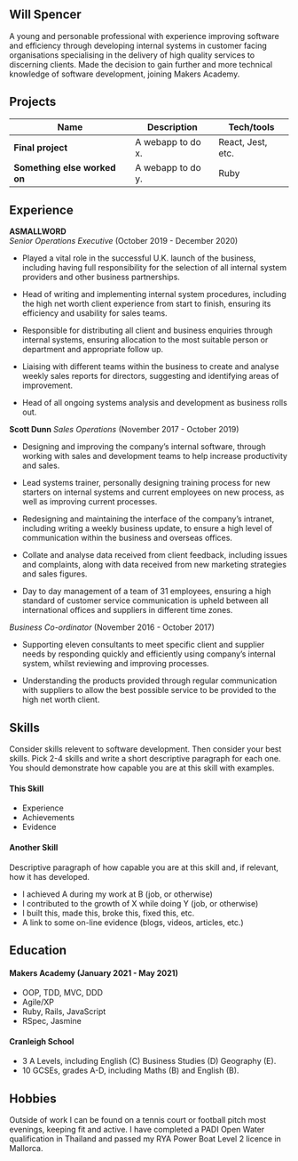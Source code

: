 ## Will Spencer

A young and personable professional with experience improving software and efficiency through developing internal systems in customer facing organisations specialising in the delivery of high quality services to discerning clients. Made the decision to gain further and more technical knowledge of software development, joining Makers Academy.

## Projects

| Name                         | Description       | Tech/tools        |
| ---------------------------- | ----------------- | ----------------- |
| **Final project**            | A webapp to do x. | React, Jest, etc. |
| **Something else worked on** | A webapp to do y. | Ruby              |

## Experience

**ASMALLWORD**  
_Senior Operations Executive_ (October 2019 - December 2020)

- Played a vital role in the successful U.K. launch of the business, including having full responsibility for the selection of all internal system providers and other business partnerships.

- Head of writing and implementing internal system procedures, including the high net worth client experience from start to finish, ensuring its efficiency and usability for sales teams.

- Responsible for distributing all client and business enquiries through internal systems, ensuring allocation to the most suitable person or department and appropriate follow up.

- Liaising with different teams within the business to create and analyse weekly sales reports for directors, suggesting and identifying areas of improvement.

- Head of all ongoing systems analysis and development as business rolls out.


**Scott Dunn**
_Sales Operations_  (November 2017 - October 2019)

- Designing and improving the company’s internal software, through working with sales and development teams to help increase productivity and sales.

- Lead systems trainer, personally designing training process for new starters on internal systems and current employees on new process, as well as improving current processes.

- Redesigning and maintaining the interface of the company’s intranet, including writing a weekly business update, to ensure a high level of communication within the business and overseas offices.

- Collate and analyse data received from client feedback, including issues and complaints, along with data received from new marketing strategies and sales figures.

- Day to day management of a team of 31 employees, ensuring a high standard of customer service communication is upheld between all international offices and suppliers in different time zones.

_Business Co-ordinator_  (November 2016 - October 2017)

- Supporting eleven consultants to meet specific client and supplier needs by responding quickly and efficiently using company’s internal system, whilst reviewing and improving processes.

- Understanding the products provided through regular communication with suppliers to allow the
best possible service to be provided to the high net worth client.

## Skills

Consider skills relevent to software development. Then consider your best skills. Pick 2-4 skills and write a short descriptive paragraph for each one. You should demonstrate how capable you are at this skill with examples.

#### This Skill

- Experience
- Achievements
- Evidence

#### Another Skill

Descriptive paragraph of how capable you are at this skill and, if relevant, how it has developed.

- I achieved A during my work at B (job, or otherwise)
- I contributed to the growth of X while doing Y (job, or otherwise)
- I built this, made this, broke this, fixed this, etc.
- A link to some on-line evidence (blogs, videos, articles, etc.)

## Education

#### Makers Academy (January 2021 - May 2021)

- OOP, TDD, MVC, DDD
- Agile/XP
- Ruby, Rails, JavaScript
- RSpec, Jasmine

#### Cranleigh School

- 3 A Levels, including English (C) Business Studies (D) Geography (E).
- 10 GCSEs, grades A-D, including Maths (B) and English (B).

## Hobbies

Outside of work I can be found on a tennis court or football pitch most evenings, keeping fit and active. I
have completed a PADI Open Water qualification in Thailand and passed my RYA Power Boat Level 2
licence in Mallorca.
